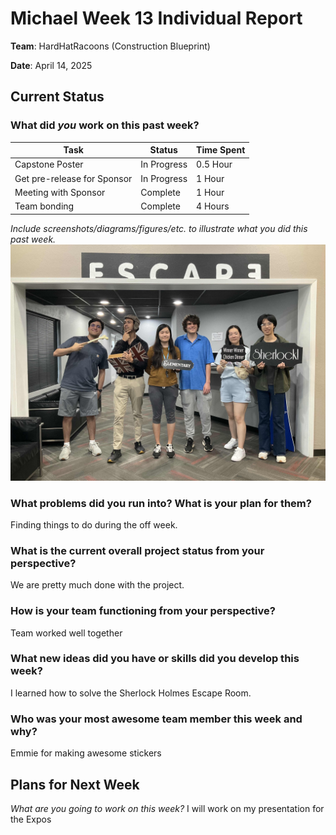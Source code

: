 # Michael Week 13 Individual Report

**Team**: HardHatRacoons (Construction Blueprint)

**Date**: April 14, 2025

## Current Status

### What did _you_ work on this past week?

| Task | Status | Time Spent |
| ---- | ------ | ---------- |
| Capstone Poster | In Progress | 0.5 Hour |
| Get pre-release for Sponsor | In Progress | 1 Hour|
| Meeting with Sponsor | Complete | 1 Hour |
| Team bonding | Complete | 4 Hours |

_Include screenshots/diagrams/figures/etc. to illustrate what you did this past week._
![Team Bonding](images/michael.jpg)

### What problems did you run into? What is your plan for them?
Finding things to do during the off week. 

### What is the current overall project status from your perspective?
We are pretty much done with the project. 

### How is your team functioning from your perspective?
Team worked well together

### What new ideas did you have or skills did you develop this week?
I learned how to solve the Sherlock Holmes Escape Room.

### Who was your most awesome team member this week and why?
Emmie for making awesome stickers

## Plans for Next Week

_What are you going to work on this week?_
I will work on my presentation for the Expos